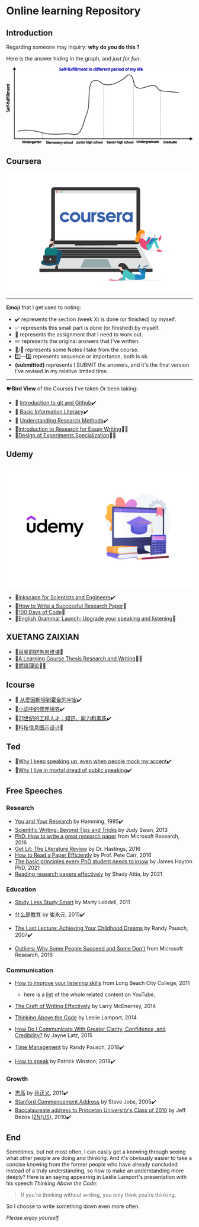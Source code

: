 # Online learning Repository

## Introduction

Regarding someone may inquiry: **why do you do this ?**

Here is the answer hiding in the graph, and *just for fun*:

![Self-fulfillment](images/Self-fulfillment.svg)

## Coursera

![Coursera Logo](coursera/Basic_information_literacy/images/Coursera-New-Banner.png)

---

**Emoji** that I get used to noting:

- :heavy_check_mark: represents the section (week X) is done (or finished) by myself. 
- :white_check_mark: represents this small part is done (or finished) by myself.
- :red_circle: represents the assignment that I  need to work out.
- :pencil2: represents the original answers that I've written.
- :pushpin:/:memo: represents some Notes I take from the course.
- :one:—:five: represents sequence or importance, both is ok.
- **(submitted)** represents I  SUBMIT the answers, and it's the final version I've revised in my relative limited time.

---

:bird:**Bird View** of the Courses I've taken Or been taking:

- :closed_book: [Introduction to git and Github](coursera/Git):heavy_check_mark:
- :closed_book: [Basic Information Literacy](coursera/Basic_information_literacy):heavy_check_mark:
- :closed_book: [Understanding Research Methods](coursera/Understanding_Research_Methods):heavy_check_mark:
- :book:[Introduction to Research for Essay Writing](coursera/Introduction_to_Research_for_Essay_Writing):triangular_flag_on_post::memo:
- :book:[Design of Experiments Specialization](coursera/Design_of_Experiments_Specialization/README.md):triangular_flag_on_post::memo:

## Udemy

![udemy_logo](udemy/X-Best-Udemy-Sales-Courses-1024x669.png)

- :closed_book:[Inkscape for Scientists and Engineers](/udemy/Inkscape_for_Scientists_and_Engineers):heavy_check_mark:
- :book:[How to Write a Successful Research Paper](/udemy//How_to_Write_a_Successful_Research_Paper):memo:
- :book:[100 Days of Code](/udemy//100days_python):memo:
- :book:[English Grammar Launch: Upgrade your speaking and listening](/udemy/English_Grammar_Launch):memo:

<!--

## 中国大学慕课
-->

## XUETANG ZAIXIAN

- :book:[肖星的财务思维课](/xuetangzx/caiwusiwei):memo:
- :book:[A Learning Course Thesis Research and Writing](xuetangzx/thesis_research_and_writing/README.md):triangular_flag_on_post::memo:
- :book:[燃烧理论](xuetangzx/combustion_theory/README.md):triangular_flag_on_post::memo:

## Icourse

- :closed_book:[ 从爱因斯坦到霍金的宇宙](/icourse/aiyinsitan):heavy_check_mark:
- :closed_book:[小词中的修养境界](/icourse/xiaoci):heavy_check_mark:
- :closed_book:[21世纪的工程人才：知识、能力和素质](/icourse/21century):heavy_check_mark:
- :book:[科技信息图示设计](/icourse/kejitu):memo:

## Ted

- :closed_book:[Why I keep speaking up, even when people mock my accent](/ted):heavy_check_mark:
- :closed_book:[Why I live in mortal dread of public speaking](/ted):heavy_check_mark:

## Free Speeches

### Research

- [You and Your Research](https://www.youtube.com/watch?v=e3msMuwqp-o&t=257s) by Hamming, 1995:heavy_check_mark:
- [Scientific Writing: Beyond Tips and Tricks](https://www.youtube.com/watch?v=jLPCdDp_LE0) by Judy Swan, 2013
- [PhD: How to write a great research paper](https://www.youtube.com/watch?v=1AYxMbYZQ1Y) from Microsoft Research, 2016
- [Get Lit: The Literature Review](https://www.youtube.com/watch?v=9la5ytz9MmM) by Dr. Hastings, 2016
- [How to Read a Paper Efficiently]() by Prof. Pete Carr, 2016
- [The basic principles every PhD student needs to know](https://www.youtube.com/watch?v=VrMwAOtB9S4) by James Hayton PhD, 2021
- [Reading research papers effectively](https://www.youtube.com/watch?v=fSCTP_obM2A) by Shady Attia, by 2021

### Education

- [Study Less Study Smart](https://www.youtube.com/watch?v=IlU-zDU6aQ0) by Marty Lobdell, 2011

- [什么是教育](https://www.youtube.com/watch?v=re8aeIP_2vg&t=2314s) by 崔永元, 2015:heavy_check_mark:
- [The Last Lecture: Achieving Your Childhood Dreams](https://www.youtube.com/watch?v=ji5_MqicxSo) by Randy Pausch, 2007:heavy_check_mark:
- [Outliers: Why Some People Succeed and Some Don't](https://www.youtube.com/watch?v=EcMKLwVlpJk) from Microsoft Research, 2016

### Communication

- [How to improve your listening skills](https://www.youtube.com/watch?v=Y9LBUf1NzU0) from Long Beach City College, 2011
  - here is a [list](https://www.youtube.com/playlist?list=PLGpClaI8mTmopP6d4-EYBuWDnwg_IHZUC) of the whole related content on YouTube.
- [The Craft of Writing Effectively](https://www.youtube.com/watch?v=vtIzMaLkCaM&t=597s) by Larry McEnerney, 2014
- [Thinking Above the Code](https://www.youtube.com/watch?v=-4Yp3j_jk8Q) by Leslie Lamport, 2014
- [How Do I Communicate With Greater Clarity, Confidence, and Credibility?](https://www.youtube.com/watch?v=MiRmyn-hDfU) by Jayne Latz, 2015

- [Time Management](https://www.youtube.com/watch?v=oTugjssqOT0) by Randy Pausch, 2018:heavy_check_mark:
- [How to speak](https://www.youtube.com/watch?v=Unzc731iCUY&list=PLxkPF249i-__Y1sPwAvZ94ro6sMdKvju0&index=2) by Patrick Winston, 2018:heavy_check_mark:

### Growth

- [志高](https://v.youku.com/v_show/id_XMTM3MjE0MzMyMA==.html?spm=a2h1n.8251843.playList.5!3~5~A&f=51235271&o=1) by [孙正义](https://zh.wikipedia.org/zh-cn/%E5%AD%AB%E6%AD%A3%E7%BE%A9), 2011:heavy_check_mark:
- [Stanford Commencement Address](https://www.youtube.com/watch?v=UF8uR6Z6KLc) by Steve Jobs, 2005:heavy_check_mark:
- [Baccalaureate address to Princeton University's Class of 2010](https://www.youtube.com/watch?v=vBmavNoChZc) by Jeff Bezos ([ZN](https://zh.m.wikipedia.org/zh-hans/%E6%9D%B0%E5%A4%AB%C2%B7%E8%B4%9D%E7%B4%A2%E6%96%AF)/[US](https://en.wikipedia.org/wiki/Jeff_Bezos)), 2010:heavy_check_mark:

## End

Sometimes, but not most often, I can easily get a knowing through seeing what other people are doing and thinking. And it's obviously easier to take a concise knowing from the former people who have already concluded  instead of a truly understanding, so how to make an understanding more deeply? Here is an saying appearing in Leslie Lamport's presentation with his speech *Thinking Above the Code*: 

> If you're thinking without writing, you only think you're thinking.  

So I choose to write something down even more often.

*Please enjoy yourself.*

